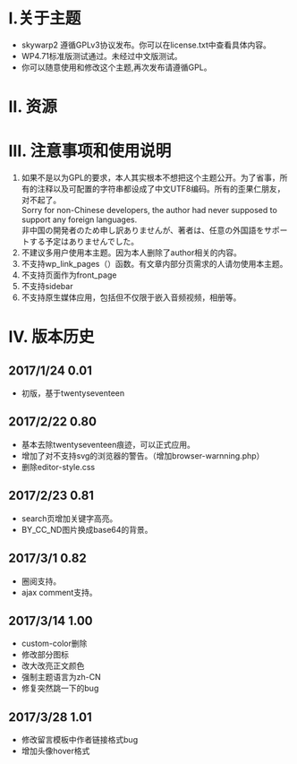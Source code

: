 # I.关于主题 #

- skywarp2 遵循GPLv3协议发布。你可以在license.txt中查看具体内容。
- WP4.71标准版测试通过。未经过中文版测试。
- 你可以随意使用和修改这个主题,再次发布请遵循GPL。

# II. 资源 #

# III. 注意事项和使用说明 #
1. 如果不是以为GPL的要求，本人其实根本不想把这个主题公开。为了省事，所有的注释以及可配置的字符串都设成了中文UTF8编码。所有的歪果仁朋友，对不起了。    
	Sorry for non-Chinese developers, the author had never supposed to support any foreign languages.     
	非中国の開発者のため申し訳ありませんが、著者は、任意の外国語をサポートする予定はありませんでした。
2. 不建议多用户使用本主题。因为本人删除了author相关的内容。
3. 不支持wp_link_pages（）函数。有文章内部分页需求的人请勿使用本主题。
4. 不支持页面作为front_page
5. 不支持sidebar
6. 不支持原生媒体应用，包括但不仅限于嵌入音频视频，相册等。

# IV. 版本历史 #

## 2017/1/24 0.01 ##

- 初版，基于twentyseventeen


## 2017/2/22 0.80 ##

- 基本去除twentyseventeen痕迹，可以正式应用。
- 增加了对不支持svg的浏览器的警告。（增加browser-warnning.php）
- 删除editor-style.css

## 2017/2/23 0.81 ##

- search页增加关键字高亮。
- BY_CC_ND图片换成base64的背景。

## 2017/3/1 0.82 ##

- 圈阅支持。
- ajax comment支持。

## 2017/3/14 1.00 ##
- custom-color删除
- 修改部分图标
- 改大改亮正文颜色
- 强制主题语言为zh-CN
- 修复突然跳一下的bug

## 2017/3/28 1.01 ##
- 修改留言模板中作者链接格式bug
- 增加头像hover格式
